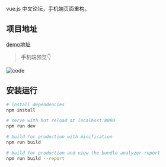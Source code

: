 vue.js 中文论坛，手机端页面重构。

## 项目地址
[demo地址](https://muzqi.github.io/vue-community/dist/index.html)

> 手机端预览👇

![code](./static/img/exported_qrcode_image.png)


## 安装运行

``` bash
# install dependencies
npm install

# serve with hot reload at localhost:8080
npm run dev

# build for production with minification
npm run build

# build for production and view the bundle analyzer report
npm run build --report
```
